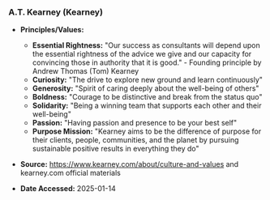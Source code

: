 ### A.T. Kearney (Kearney)

- **Principles/Values:**
  - **Essential Rightness:** "Our success as consultants will depend upon the essential rightness of the advice we give and our capacity for convincing those in authority that it is good." - Founding principle by Andrew Thomas (Tom) Kearney
  - **Curiosity:** "The drive to explore new ground and learn continuously"
  - **Generosity:** "Spirit of caring deeply about the well-being of others"
  - **Boldness:** "Courage to be distinctive and break from the status quo"
  - **Solidarity:** "Being a winning team that supports each other and their well-being"
  - **Passion:** "Having passion and presence to be your best self"
  - **Purpose Mission:** "Kearney aims to be the difference of purpose for their clients, people, communities, and the planet by pursuing sustainable positive results in everything they do"

- **Source:** https://www.kearney.com/about/culture-and-values and kearney.com official materials
- **Date Accessed:** 2025-01-14
